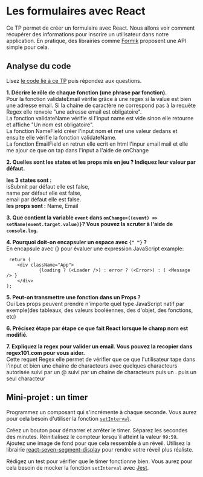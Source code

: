 # Les formulaires avec React

Ce TP permet de créer un formulaire avec React. Nous allons voir comment récupérer des informations pour inscrire un utilisateur dans notre application.
En pratique, des librairies comme [Formik](https://formik.org/) proposent une API simple pour cela. 

## Analyse du code

Lisez [le code lié à ce TP](https://codesandbox.io/s/tp-react-form-itrhu?file=/src/index.js) puis répondez aux questions.

**1. Décrire le rôle de chaque fonction (une phrase par fonction).**  
Pour la fonction validateEmail vérifie grâce à une regex si la value est bien une adresse email. Si la chaine de caractère ne correspond pas à la requète Regex elle renvoie "une adresse email est obligatoire".  
La fonction validateName vérifie si l'input name est vide sinon elle retourne et affiche "Un nom est obligatoire".  
La fonction NameField créer l'input nom et met une valeur dedans et ensuite elle vérifie la fonction validateName.  
La fonction EmailField en retrun elle ecrit en html l'inpur email mail et elle me ajour ce que on tap dans l'input a l'aide de onChange  

**2. Quelles sont les states et les props mis en jeu ? Indiquez leur valeur par défaut.**

**les 3 states sont :**  
isSubmit par défaut elle est false,  
name par défaut elle est false,  
email par défaut elle est false.  
**les props sont :**   Name, Email  

**3. Que contient la variable `event` dans `onChange={(event) => setName(event.target.value)}`? Vous pouvez la scruter à l'aide de `console.log`.**

**4. Pourquoi doit-on encapsuler un espace avec `{" "}` ?**  
   En encapsule avec {} pour évaluer une expression JavaScript example:   
     
     
     
     return (
        <div className="App">
                {loading ? (<Loader />) : error ? (<Error>) : ( <Message /> }
        </div>
    );
    
    

**5. Peut-on transmettre une fonction dans un Props ?**  
  Oui Les props peuvent prendre n'importe quel type JavaScript natif par exemple(des tableaux, des valeurs booléennes, des d'objet, des fonctions, etc)

**6. Précisez étape par étape ce que fait React lorsque le champ nom est modifié.**
      


**7. Expliquez la regex pour valider un email. Vous pouvez la recopier dans regex101.com pour vous aider.**  
    Cette requet Regex elle permet de vérifier que ce que l'utilisateur tape dans l'input et bien une chaine de characteurs avec quelques characteurs autorisée suivi par un @ suivi par un chaine de characteurs puis un . puis un seul characteur
    

## Mini-projet : un timer

Programmez un composant qui s'incrémente à chaque seconde. Vous aurez pour cela besoin d'utiliser la fonction [`setInterval`](https://www.w3schools.com/jsref/met_win_setinterval.asp). 

Créez un bouton pour démarrer et arrêter le timer. Séparez les secondes des minutes. Réinitialisez le compteur lorsqu'il atteint la valeur `99:59`. Ajoutez une image de fond pour que cela ressemble à un réveil. Utilisez la librairie [react-seven-segment-display](https://www.npmjs.com/package/react-seven-segment-display) pour rendre votre réveil plus réaliste. 

Rédigez un test pour vérifier que le timer fonctionne bien. Vous aurez pour cela besoin de mocker la fonction `setInterval` avec [Jest](https://jestjs.io/docs/en/timer-mocks).




